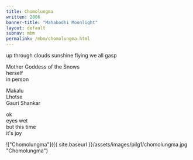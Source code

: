 ```yaml
---
title: Chomolungma
written: 2006
banner-title: "Mahabodhi Moonlight" 
layout: default
subnav: mbm
permalink: /mbm/chomolungma.html
---
```


<div class="poem">
up through clouds  
sunshine flying  
we all gasp
 
Mother Goddess of the Snows  
herself  
in person
 
Makalu  
Lhotse  
Gauri Shankar
 
ok  
eyes wet  
but this time  
it's joy
</div>

!["Chomolungma"]({{ site.baseurl }}/assets/images/pilg1/chomolungma.jpg "Chomolungma")
